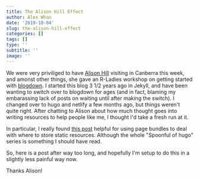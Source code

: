 ```yaml
---
title: The Alison Hill Effect
author: Alex Whan
date: '2019-10-04'
slug: the-alison-hill-effect
categories: []
tags: []
type: ''
subtitle: ''
image: ''
---
```


We were very priviliged to have [Alison Hill](https://alison.rbind.io) visiting in Canberra this week, and amonst other things, she gave an R-Ladies workshop on getting started with [blogdown](https://bookdown.org/yihui/blogdown/). I started this blog 3 1/2 years ago in Jekyll, and have been wanting to switch over to blogdown for ages (and in fact, blaming my embarassing lack of posts on waiting until after making the switch). I changed over to hugo and netlify a few months ago, but things weren't quite right. After chatting to Alison about how much thought goes into writing resources to help people like me, I thought I'd take a fresh run at it.

In particular, I really found [this post](https://alison.rbind.io/post/2019-02-21-hugo-page-bundles/) helpful for using page bundles to deal with where to store static resources. Although the whole "Spoonful of hugo" series is something I should have read.

So, here is a post after way too long, and hopefully I'm setup to do this in a slightly less painful way now.

Thanks Alison!
